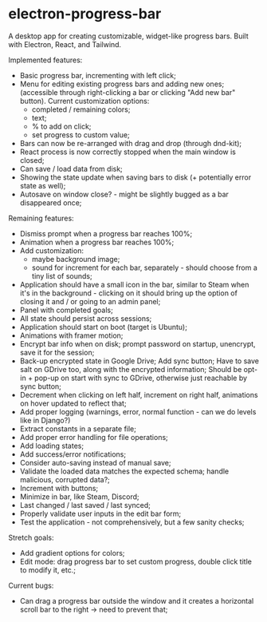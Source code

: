 # electron-progress-bar

A desktop app for creating customizable, widget-like progress bars. Built with Electron, React, and Tailwind.

Implemented features:

- Basic progress bar, incrementing with left click;
- Menu for editing existing progress bars and adding new ones; (accessible through right-clicking a bar or clicking "Add new bar" button). Current customization options:
  - completed / remaining colors;
  - text;
  - % to add on click;
  - set progress to custom value;
- Bars can now be re-arranged with drag and drop (through dnd-kit);
- React process is now correctly stopped when the main window is closed;
- Can save / load data from disk;
- Showing the state update when saving bars to disk (+ potentially error state as well);
- Autosave on window close? - might be slightly bugged as a bar disappeared once;

Remaining features:

- Dismiss prompt when a progress bar reaches 100%;
- Animation when a progress bar reaches 100%;
- Add customization:
  - maybe background image;
  - sound for increment for each bar, separately - should choose from a tiny list of sounds;
- Application should have a small icon in the bar, similar to Steam when it's in the background - clicking on it should bring up the option of closing it and / or going to an admin panel;
- Panel with completed goals;
- All state should persist across sessions;
- Application should start on boot (target is Ubuntu);
- Animations with framer motion;
- Encrypt bar info when on disk; prompt password on startup, unencrypt, save it for the session;
- Back-up encrypted state in Google Drive; Add sync button; Have to save salt on GDrive too, along with the encrypted information; Should be opt-in + pop-up on start with sync to GDrive, otherwise just reachable by sync button;
- Decrement when clicking on left half, increment on right half, animations on hover updated to reflect that;
- Add proper logging (warnings, error, normal function - can we do levels like in Django?)
- Extract constants in a separate file;
- Add proper error handling for file operations;
- Add loading states;
- Add success/error notifications;
- Consider auto-saving instead of manual save;
- Validate the loaded data matches the expected schema; handle malicious, corrupted data?;
- Increment with buttons;
- Minimize in bar, like Steam, Discord;
- Last changed / last saved / last synced;
- Properly validate user inputs in the edit bar form;
- Test the application - not comprehensively, but a few sanity checks;

Stretch goals:

- Add gradient options for colors;
- Edit mode: drag progress bar to set custom progress, double click title to modify it, etc.;

Current bugs:

- Can drag a progress bar outside the window and it creates a horizontal scroll bar to the right -> need to prevent that;
